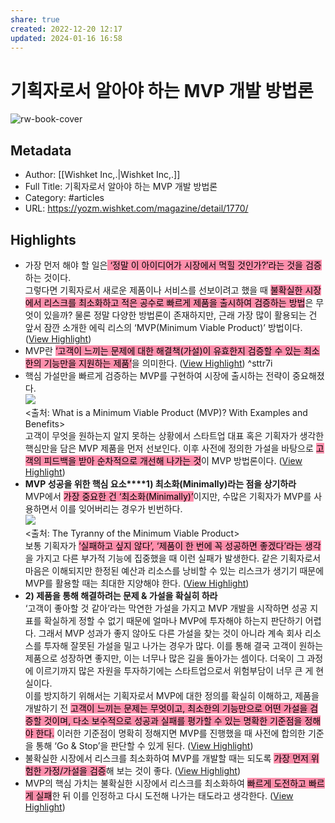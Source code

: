 ```yaml
---
share: true
created: 2022-12-20 12:17
updated: 2024-01-16 16:58
---
```


# 기획자로서 알아야 하는 MVP 개발 방법론

![rw-book-cover](https://yozm.wishket.com/media/news/1770/image002.jpg)

## Metadata
- Author: [[Wishket Inc,.|Wishket Inc,.]]
- Full Title: 기획자로서 알아야 하는 MVP 개발 방법론
- Category: #articles
- URL: https://yozm.wishket.com/magazine/detail/1770/

## Highlights
- 가장 먼저 해야 할 일은<mark style="background: #FF5582A6;"> ‘정말 이 아이디어가 시장에서 먹힐 것인가?’라는 것을 검증</mark>하는 것이다.  
  그렇다면 기획자로서 새로운 제품이나 서비스를 선보이려고 했을 때 <mark style="background: #FF5582A6;">불확실한 시장에서 리스크를 최소화하고 적은 공수로 빠르게 제품을 출시하여 검증하는 방법</mark>은 무엇이 있을까? 물론 정말 다양한 방법론이 존재하지만, 근래 가장 많이 활용되는 건 앞서 잠깐 소개한 에릭 리스의 ‘MVP(Minimum Viable Product)’ 방법이다. ([View Highlight](https://read.readwise.io/read/01gmpj31sxh2g89mab8ewger7t))
- MVP란 <mark style="background: #FF5582A6;">‘고객이 느끼는 문제에 대한 해결책(가설)이 유효한지 검증할 수 있는 최소한의 기능만을 지원하는 제품’</mark>을 의미한다. ([View Highlight](https://read.readwise.io/read/01gmpn5q6jj1apkpn4g8zybfrh)) ^sttr7i
- 핵심 가설만을 빠르게 검증하는 MVP를 구현하여 시장에 출시하는 전략이 중요해졌다.  
  ![](https://yozm.wishket.com/media/news/1770/image001.jpg)  
  <출처: What is a Minimum Viable Product (MVP)? With Examples and Benefits>  
  고객이 무엇을 원하는지 알지 못하는 상황에서 스타트업 대표 혹은 기획자가 생각한 핵심만을 담은 MVP 제품을 먼저 선보인다. 이후 사전에 정의한 가설을 바탕으로 <mark style="background: #FF5582A6;">고객의 피드백을 받아 순차적으로 개선해 나가는 것</mark>이 MVP 방법론이다. ([View Highlight](https://read.readwise.io/read/01gmpj6vyfr2h4pxq2ws2zrpfm))
- **MVP 성공을 위한 핵심 요소****1) 최소화(Minimally)라는 점을 상기하라**  
  MVP에서 <mark style="background: #FF5582A6;">가장 중요한 건 ‘최소화(Minimally)’</mark>이지만, 수많은 기획자가 MVP를 사용하면서 이를 잊어버리는 경우가 빈번하다.  
  ![](https://yozm.wishket.com/media/news/1770/image003.gif)  
  <출처: The Tyranny of the Minimum Viable Product>  
  보통 기획자가 <mark style="background: #FF5582A6;">‘실패하고 싶지 않다’, ‘제품이 한 번에 꼭 성공하면 좋겠다’라는 생각</mark>을 가지고 다른 부가적 기능에 집중했을 때 이런 실패가 발생한다. 같은 기획자로서 마음은 이해되지만 한정된 예산과 리소스를 낭비할 수 있는 리스크가 생기기 때문에 MVP를 활용할 때는 최대한 지양해야 한다. ([View Highlight](https://read.readwise.io/read/01gmpj9f49vmc9awp058yabydw))
- **2) 제품을 통해 해결하려는 문제 & 가설을 확실히 하라**  
  ‘고객이 좋아할 것 같아’라는 막연한 가설을 가지고 MVP 개발을 시작하면 성공 지표를 확실하게 정할 수 없기 때문에 얼마나 MVP에 투자해야 하는지 판단하기 어렵다. 그래서 MVP 성과가 좋지 않아도 다른 가설을 찾는 것이 아니라 계속 회사 리소스를 투자해 잘못된 가설을 밀고 나가는 경우가 많다. 이를 통해 결국 고객이 원하는 제품으로 성장하면 좋지만, 이는 너무나 많은 길을 돌아가는 셈이다. 더욱이 그 과정에 이르기까지 많은 자원을 투자하기에는 스타트업으로서 위험부담이 너무 큰 게 현실이다.  
  이를 방지하기 위해서는 기획자로서 MVP에 대한 정의를 확실히 이해하고, 제품을 개발하기 전 <mark style="background: #FF5582A6;">고객이 느끼는 문제는 무엇이고, 최소한의 기능만으로 어떤 가설을 검증할 것이며, 다소 보수적으로 성공과 실패를 평가할 수 있는 명확한 기준점을 정해야 한다.</mark> 이러한 기준점이 명확히 정해지면 MVP를 진행했을 때 사전에 합의한 기준을 통해 ‘Go & Stop’을 판단할 수 있게 된다. ([View Highlight](https://read.readwise.io/read/01gmpjdpy42ybd73xcbdxga61f))
- 불확실한 시장에서 리스크를 최소화하여 MVP를 개발할 때는 되도록 <mark style="background: #FF5582A6;">가장 먼저 위험한 가정/가설을 검증</mark>해 보는 것이 좋다. ([View Highlight](https://read.readwise.io/read/01gmpn0qymvqby7s42dab5jxxd))
- MVP의 핵심 가치는 불확실한 시장에서 리스크를 최소화하여 <mark style="background: #FF5582A6;">빠르게 도전하고 빠르게 실패</mark>한 뒤 이를 인정하고 다시 도전해 나가는 태도라고 생각한다. ([View Highlight](https://read.readwise.io/read/01gmpn48dfjzajah69v1ajme80))

